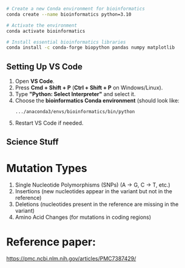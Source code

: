 ```bash
# Create a new Conda environment for bioinformatics
conda create --name bioinformatics python=3.10

# Activate the environment
conda activate bioinformatics

# Install essential bioinformatics libraries
conda install -c conda-forge biopython pandas numpy matplotlib
```

## Setting Up VS Code
1. Open **VS Code**.
2. Press **Cmd + Shift + P** (**Ctrl + Shift + P** on Windows/Linux).
3. Type **"Python: Select Interpreter"** and select it.
4. Choose the **bioinformatics Conda environment** (should look like:  
   ```
   .../anaconda3/envs/bioinformatics/bin/python
   ```
5. Restart VS Code if needed.


## Science Stuff

# Mutation Types
1. Single Nucleotide Polymorphisms (SNPs) (A → G, C → T, etc.)
2. Insertions (new nucleotides appear in the variant but not in the reference)
3. Deletions (nucleotides present in the reference are missing in the variant)
4. Amino Acid Changes (for mutations in coding regions)



# Reference paper:
https://pmc.ncbi.nlm.nih.gov/articles/PMC7387429/ 

